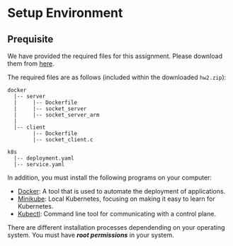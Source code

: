 # Setup Environment

## Prequisite
We have provided the required files for this assignment. Please download them from [here](https://github.com/NTHU-SCOPELAB/cr-virtualization/releases/latest/download/hw2.zip).

The required files are as follows (included within the downloaded `hw2.zip`):
```
docker
  |-- server
  |     |-- Dockerfile
  |     |-- socket_server
  |     |-- socket_server_arm
  |
  |-- client
        |-- Dockerfile
        |-- socket_client.c

k8s
  |-- deployment.yaml
  |-- service.yaml
```

In addition, you must install the following programs on your computer:
- [Docker](https://docs.docker.com/get-started/get-docker/): A tool that is used to automate the deployment of applications.
- [Minikube](https://minikube.sigs.k8s.io/docs/start/): Local Kubernetes, focusing on making it easy to learn for Kubernetes.
- [Kubectl](https://kubernetes.io/docs/tasks/tools/#kubectl): Command line tool for communicating with a control plane.

There are different installation processes dependending on your operating system. You must have ***root permissions*** in your system.
